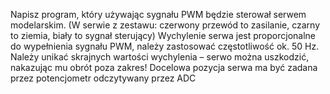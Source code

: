 Napisz program, który używając sygnału PWM będzie sterował serwem modelarskim. (W serwie z zestawu: czerwony przewód to zasilanie, czarny to ziemia, biały to sygnał sterujący) Wychylenie serwa jest proporcjonalne do wypełnienia sygnału PWM, należy zastosować częstotliwość ok. 50 Hz. Należy unikać skrajnych wartości wychylenia – serwo można uszkodzić, nakazując mu obrót poza zakres! Docelowa pozycja serwa ma być zadana przez potencjometr odczytywany przez ADC